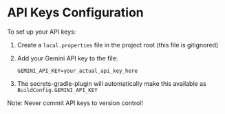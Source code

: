# API Keys Configuration

To set up your API keys:

1. Create a `local.properties` file in the project root (this file is gitignored)

2. Add your Gemini API key to the file:
   ```
   GEMINI_API_KEY=your_actual_api_key_here
   ```

3. The secrets-gradle-plugin will automatically make this available as `BuildConfig.GEMINI_API_KEY`

Note: Never commit API keys to version control!